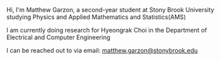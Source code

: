 Hi, I'm Matthew Garzon, a second-year student at Stony Brook University studying Physics and Applied Mathematics and Statistics(AMS)

I am currently doing research for Hyeongrak Choi in the Department of Electrical and Computer Engineering

I can be reached out to via email: matthew.garzon@stonybrook.edu
<!--
**MatthewGarzon/MatthewGarzon** is a ✨ _special_ ✨ repository because its `README.md` (this file) appears on your GitHub profile.

Here are some ideas to get you started:

- 🔭 I’m currently working on ...
- 🌱 I’m currently learning ...
- 👯 I’m looking to collaborate on ...
- 🤔 I’m looking for help with ...
- 💬 Ask me about ...
- 📫 How to reach me: ...
- 😄 Pronouns: ...
- ⚡ Fun fact: ...
-->
